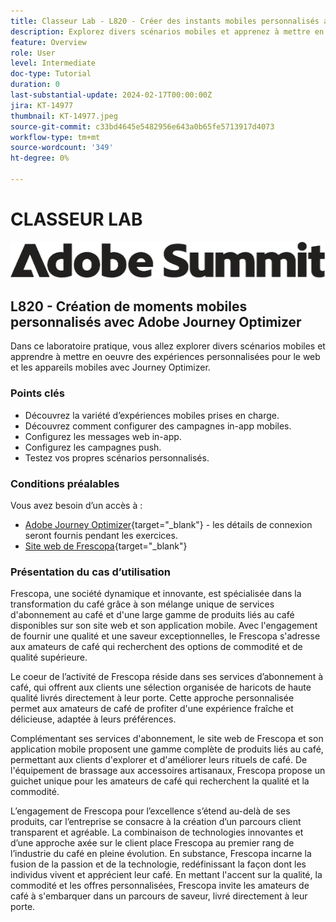 ```yaml
---
title: Classeur Lab - L820 - Créer des instants mobiles personnalisés avec Adobe Journey Optimizer
description: Explorez divers scénarios mobiles et apprenez à mettre en oeuvre des expériences personnalisées pour le web et les appareils mobiles avec Journey Optimizer.
feature: Overview
role: User
level: Intermediate
doc-type: Tutorial
duration: 0
last-substantial-update: 2024-02-17T00:00:00Z
jira: KT-14977
thumbnail: KT-14977.jpeg
source-git-commit: c33bd4645e5482956e643a0b65fe5713917d4073
workflow-type: tm+mt
source-wordcount: '349'
ht-degree: 0%

---
```



# CLASSEUR LAB

![Adobe Summit - texte de remplacement](/help/summit/l820-lab-workbook/assets/adobe-summit.png "Adobe Summit")


## L820 - Création de moments mobiles personnalisés avec Adobe Journey Optimizer

Dans ce laboratoire pratique, vous allez explorer divers scénarios mobiles et apprendre à mettre en oeuvre des expériences personnalisées pour le web et les appareils mobiles avec Journey Optimizer.

### Points clés

* Découvrez la variété d’expériences mobiles prises en charge.
* Découvrez comment configurer des campagnes in-app mobiles.
* Configurez les messages web in-app.
* Configurez les campagnes push.
* Testez vos propres scénarios personnalisés.

### Conditions préalables

Vous avez besoin d’un accès à :

* [Adobe Journey Optimizer](https://experience.adobe.com/#/@techmarketingdemos/sname:summit-ajo-lab/journey-optimizer/home){target="_blank"}  - les détails de connexion seront fournis pendant les exercices.
* [Site web de Frescopa](https://dsn.adobe.com/web/adobe-summit-2024/home){target="_blank"}


### Présentation du cas d’utilisation

Frescopa, une société dynamique et innovante, est spécialisée dans la transformation du café grâce à son mélange unique de services d&#39;abonnement au café et d&#39;une large gamme de produits liés au café disponibles sur son site web et son application mobile. Avec l&#39;engagement de fournir une qualité et une saveur exceptionnelles, le Frescopa s&#39;adresse aux amateurs de café qui recherchent des options de commodité et de qualité supérieure.

Le coeur de l’activité de Frescopa réside dans ses services d’abonnement à café, qui offrent aux clients une sélection organisée de haricots de haute qualité livrés directement à leur porte. Cette approche personnalisée permet aux amateurs de café de profiter d&#39;une expérience fraîche et délicieuse, adaptée à leurs préférences.

Complémentant ses services d&#39;abonnement, le site web de Frescopa et son application mobile proposent une gamme complète de produits liés au café, permettant aux clients d&#39;explorer et d&#39;améliorer leurs rituels de café. De l&#39;équipement de brassage aux accessoires artisanaux, Frescopa propose un guichet unique pour les amateurs de café qui recherchent la qualité et la commodité.

L’engagement de Frescopa pour l’excellence s’étend au-delà de ses produits, car l’entreprise se consacre à la création d’un parcours client transparent et agréable. La combinaison de technologies innovantes et d’une approche axée sur le client place Frescopa au premier rang de l’industrie du café en pleine évolution.
En substance, Frescopa incarne la fusion de la passion et de la technologie, redéfinissant la façon dont les individus vivent et apprécient leur café. En mettant l&#39;accent sur la qualité, la commodité et les offres personnalisées, Frescopa invite les amateurs de café à s&#39;embarquer dans un parcours de saveur, livré directement à leur porte.



